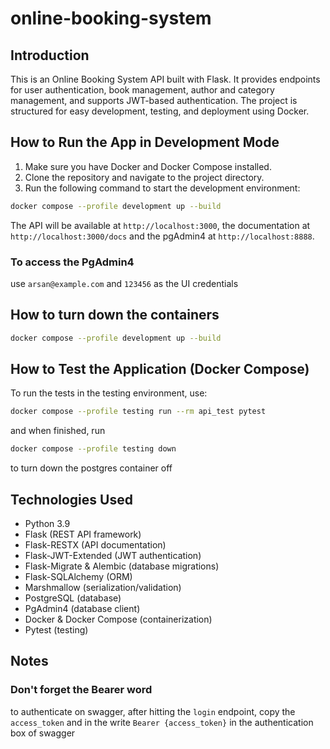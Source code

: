 # online-booking-system

## Introduction
This is an Online Booking System API built with Flask. It provides endpoints for user authentication, book management, author and category management, and supports JWT-based authentication. The project is structured for easy development, testing, and deployment using Docker.

## How to Run the App in Development Mode
1. Make sure you have Docker and Docker Compose installed.
2. Clone the repository and navigate to the project directory.
3. Run the following command to start the development environment:

```bash
docker compose --profile development up --build
```

The API will be available at `http://localhost:3000`, the documentation at `http://localhost:3000/docs` and the pgAdmin4 at `http://localhost:8888`.

### To access the PgAdmin4
use `arsan@example.com` and `123456` as the UI credentials

## How to turn down the containers
```bash
docker compose --profile development up --build
```

## How to Test the Application (Docker Compose)
To run the tests in the testing environment, use:

```bash
docker compose --profile testing run --rm api_test pytest
```
and when finished, run 
```bash
docker compose --profile testing down
```
to turn down the postgres container off

## Technologies Used
- Python 3.9
- Flask (REST API framework)
- Flask-RESTX (API documentation)
- Flask-JWT-Extended (JWT authentication)
- Flask-Migrate & Alembic (database migrations)
- Flask-SQLAlchemy (ORM)
- Marshmallow (serialization/validation)
- PostgreSQL (database)
- PgAdmin4 (database client)
- Docker & Docker Compose (containerization)
- Pytest (testing)

## Notes
### Don't forget the Bearer word
to authenticate on swagger, after hitting the `login` endpoint, copy the `access_token` and in the write `Bearer {access_token}` in the authentication box of swagger  
